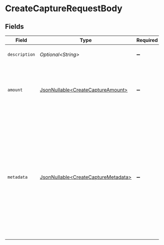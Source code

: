 # CreateCaptureRequestBody


## Fields

| Field                                                                                                                                                                                                                             | Type                                                                                                                                                                                                                              | Required                                                                                                                                                                                                                          | Description                                                                                                                                                                                                                       |
| --------------------------------------------------------------------------------------------------------------------------------------------------------------------------------------------------------------------------------- | --------------------------------------------------------------------------------------------------------------------------------------------------------------------------------------------------------------------------------- | --------------------------------------------------------------------------------------------------------------------------------------------------------------------------------------------------------------------------------- | --------------------------------------------------------------------------------------------------------------------------------------------------------------------------------------------------------------------------------- |
| `description`                                                                                                                                                                                                                     | *Optional\<String>*                                                                                                                                                                                                               | :heavy_minus_sign:                                                                                                                                                                                                                | The description of the capture.                                                                                                                                                                                                   |
| `amount`                                                                                                                                                                                                                          | [JsonNullable\<CreateCaptureAmount>](../../models/operations/CreateCaptureAmount.md)                                                                                                                                              | :heavy_minus_sign:                                                                                                                                                                                                                | The amount captured. If no amount is provided, the full authorized amount is captured.                                                                                                                                            |
| `metadata`                                                                                                                                                                                                                        | [JsonNullable\<CreateCaptureMetadata>](../../models/operations/CreateCaptureMetadata.md)                                                                                                                                          | :heavy_minus_sign:                                                                                                                                                                                                                | Provide any data you like, for example a string or a JSON object. We will save the data alongside the entity. Whenever you fetch the entity with our API, we will also include the metadata. You can use up to approximately 1kB. |
